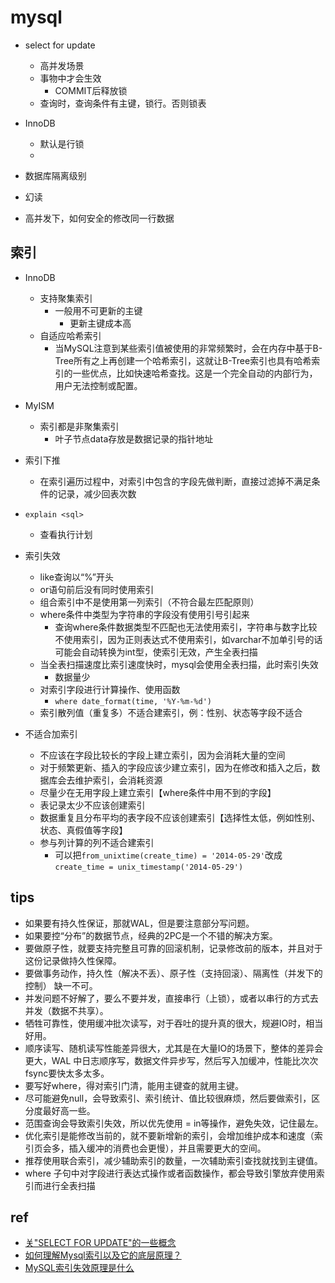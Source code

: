 
# mysql 

+ select for update
    + 高并发场景
    + 事物中才会生效
        + COMMIT后释放锁
    + 查询时，查询条件有主键，锁行。否则锁表

+ InnoDB
    + 默认是行锁
    + 

+ 数据库隔离级别

+ 幻读


+ 高并发下，如何安全的修改同一行数据


## 索引
+ InnoDB
    + 支持聚集索引
        + 一般用不可更新的主键
            + 更新主键成本高
    + 自适应哈希索引
        + 当MySQL注意到某些索引值被使用的非常频繁时，会在内存中基于B-Tree所有之上再创建一个哈希索引，这就让B-Tree索引也具有哈希索引的一些优点，比如快速哈希查找。这是一个完全自动的内部行为，用户无法控制或配置。
+ MyISM
    + 索引都是非聚集索引
        + 叶子节点data存放是数据记录的指针地址

+ 索引下推
    + 在索引遍历过程中，对索引中包含的字段先做判断，直接过滤掉不满足条件的记录，减少回表次数

+ `explain <sql>`
    + 查看执行计划

+ 索引失效
    + like查询以“%”开头
    + or语句前后没有同时使用索引
    + 组合索引中不是使用第一列索引（不符合最左匹配原则）
    + where条件中类型为字符串的字段没有使用引号引起来
         + 查询where条件数据类型不匹配也无法使用索引，字符串与数字比较不使用索引，因为正则表达式不使用索引，如varchar不加单引号的话可能会自动转换为int型，使索引无效，产生全表扫描
    + 当全表扫描速度比索引速度快时，mysql会使用全表扫描，此时索引失效
         + 数据量少
    + 对索引字段进行计算操作、使用函数
         + `where date_format(time, '%Y-%m-%d')`
    + 索引散列值（重复多）不适合建索引，例：性别、状态等字段不适合
+ 不适合加索引
    + 不应该在字段比较长的字段上建立索引，因为会消耗大量的空间
    + 对于频繁更新、插入的字段应该少建立索引，因为在修改和插入之后，数据库会去维护索引，会消耗资源
    + 尽量少在无用字段上建立索引【where条件中用不到的字段】
    + 表记录太少不应该创建索引
    + 数据重复且分布平均的表字段不应该创建索引【选择性太低，例如性别、状态、真假值等字段】
    + 参与列计算的列不适合建索引
        + 可以把`from_unixtime(create_time) = '2014-05-29'`改成`create_time = unix_timestamp('2014-05-29')`

## tips
+ 如果要有持久性保证，那就WAL，但是要注意部分写问题。
+ 如果要控“分布”的数据节点，经典的2PC是一个不错的解决方案。
+ 要做原子性，就要支持完整且可靠的回滚机制，记录修改前的版本，并且对于这份记录做持久性保障。
+ 要做事务动作，持久性（解决不丢）、原子性（支持回滚）、隔离性（并发下的控制） 缺一不可。
+ 并发问题不好解了，要么不要并发，直接串行（上锁），或者以串行的方式去并发（数据不共享）。
+ 牺牲可靠性，使用缓冲批次读写，对于吞吐的提升真的很大，规避IO时，相当好用。
+ 顺序读写、随机读写性能差异很大，尤其是在大量IO的场景下，整体的差异会更大，WAL 中日志顺序写，数据文件异步写，然后写入加缓冲，性能比次次fsync要快太多太多。
+ 要写好where，得对索引门清，能用主键查的就用主键。
+ 尽可能避免null，会导致索引、索引统计、值比较很麻烦，然后要做索引，区分度最好高一些。
+ 范围查询会导致索引失效，所以优先使用 = in等操作，避免失效，记住最左。
+ 优化索引是能修改当前的，就不要新增新的索引，会增加维护成本和速度（索引页会多，插入缓冲的消费也会更慢），并且需要更大的空间。
+ 推荐使用联合索引，减少辅助索引的数量，一次辅助索引查找就找到主键值。
+ where 子句中对字段进行表达式操作或者函数操作，都会导致引擎放弃使用索引而进行全表扫描

## ref

+ [关"SELECT FOR UPDATE"的一些概念](https://www.huaweicloud.com/articles/2941282344610781fd8418a7947a027d.html)
+ [如何理解Mysql索引以及它的底层原理？](https://www.zhihu.com/question/436110377/answer/2951704887)
+ [MySQL索引失效原理是什么](https://www.zhihu.com/question/421944348/answer/2664024847)
